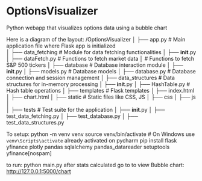# OptionsVisualizer
Python webapp that visualizes options data using a bubble chart

Here is a diagram of the layout: 
/OptionsVisualizer
│
├── app.py                  # Main application file where Flask app is initialized              
│
├── data_fetching           # Module for data fetching functionalities
│   ├── __init__.py
│   ├── dataFetch.py        # Functions to fetch market data
│             			      # Functions to fetch S&P 500 tickers
│
├── database                # Database interaction module
│   ├── __init__.py
│   ├── models.py           # Database models
│   ├── database.py         # Database connection and session management
│
├── data_structures         # Data structures for in-memory processing
│   ├── __init__.py
│   ├── HashTable.py   	# Hash table operations
│
├── templates               # Flask templates
│   ├── index.html
│   ├── chart.html
│
├── static                  # Static files like CSS, JS
│   ├── css
│   ├── js
│   
│
├── tests                   # Test suite for the application
│   ├── __init__.py
│   ├── test_data_fetching.py
│   ├── test_database.py
│   ├── test_data_structures.py

To setup: 
python -m venv venv
source venv/bin/activate  # On Windows use `venv\Scripts\activate`
	already activated on pycharm
pip install flask yfinance plotly pandas sqlalchemy pandas_datareader setuptools yfinance[nospam]

to run:
python main.py 
after stats calculated go to to view Bubble chart:
http://127.0.0.1:5000/chart
